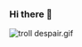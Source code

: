 ### Hi there 👋
![troll despair.gif](https://user-images.githubusercontent.com/126873119/223747757-8d06208b-9f19-43b9-af13-577fd03ef9c4.gif)

<!--
**MaruDesuuu/MaruDesuuu** is a ✨ _special_ ✨ repository because its `README.md` (this file) appears on your GitHub profile.

Here are some ideas to get you started:

- 🔭 I’m currently working on ...
- 🌱 I’m currently learning ...
- 👯 I’m looking to collaborate on ...
- 🤔 I’m looking for help with ...
- 💬 Ask me about ...
- 📫 How to reach me: ...
- 😄 Pronouns: ...
- ⚡ Fun fact: ...
-->

